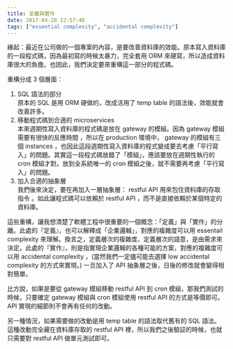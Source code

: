 ```yaml
---
title: 定義與實作
date: 2017-04-28 12:57:46
tags: ["essential complexity", "accidental complexity"]
---
```


緣起：最近在公司做的一個專案的內容，是要改善資料庫的效能。原本寫入資料庫的一段程式碼，因為最初寫的時候太暴力，完全套用 ORM 來硬寫，所以造成資料庫很大的負擔。也因此，我們決定要來重構這一部分的程式碼。

重構分成 3 個層面：
1. SQL 語法的部分  
    原本的 SQL 是用 ORM 硬做的，改成活用了 temp table 的語法後，效能就會改善許多。
2. 移動程式碼到合適的 microservices  
    本來週期性寫入資料庫的程式碼是放在 gateway 的模組。因為 gateway 模組需要有很快的反應時間 ，所以在 production 環境中， gateway 的模組有三個 instances ，也因此這段週期性寫入資料庫的程式變成要去考慮「平行寫入」的問題。其實這一段程式碼放錯了「模組」，應該要放在週期性執行的 cron 模組才對。放到全系統唯一的 cron 模組之後，就不需要再考慮「平行寫入」的問題。
3. 加入合適的抽象層  
    我們後來決定，要在再加入一層抽象層： restful API 用來包住資料庫的存取指令 。如此讓程式碼可以依賴於 restful API ，而不是直接依賴於某個特定的資料庫。

<!--more-->

這些重構，讓我想清楚了軟體工程中很重要的一個概念：「定義」與「實作」的分離。此處的『定義』，也可以解釋成「企業邏輯」，對應的複雜度可以用 essentail complexity 來理解。換言之，定義層次的複雜度、定義層次的語意，是由需求來決定。此處的『實作』，則是指實現企業邏輯的各種可能的方案，對應的複雜度可以用 accidental complexity ，(當然我們一定儘可能去選擇 low accidental complexity 的方式來實現。) 一旦加入了 API 抽象層之後，日後的修改就會變得相對簡單。

比方說，如果是要從 gateway 模組移動 restful API 到 cron 模組，那我們測試的時候，只要確定 gateway 模組與 cron 模組使用 restful API 的方式是等價即可。 API 實現的細節則不會再有任何的改動。

另一種情況，如果需要做的改動是用 temp table 的語法取代舊有的 SQL 語法。這種改動完全藏在資料庫存取的 restful API 裡，所以我們之後驗証的時候，也就只需要對 restful API 做單元測試即可。
